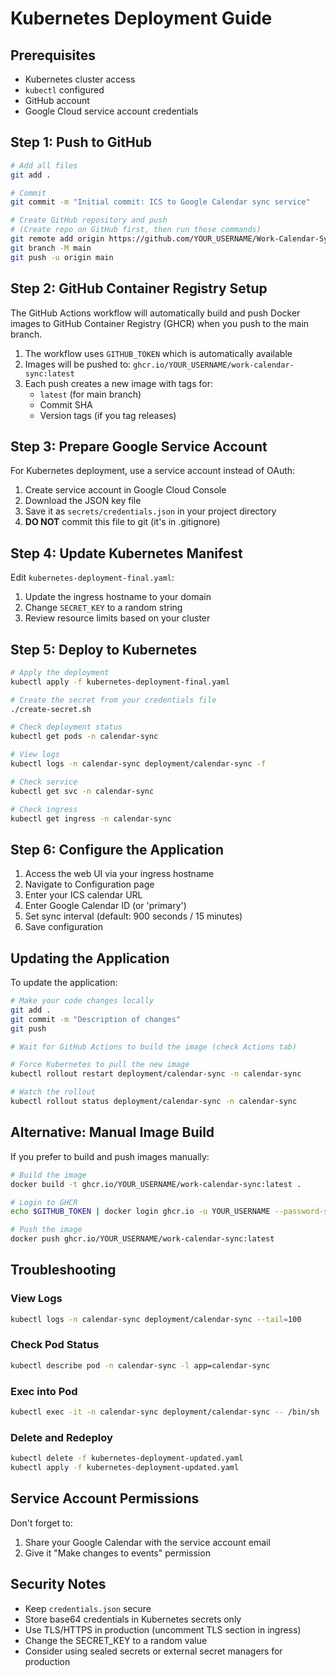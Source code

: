# Kubernetes Deployment Guide

## Prerequisites

- Kubernetes cluster access
- `kubectl` configured
- GitHub account
- Google Cloud service account credentials

## Step 1: Push to GitHub

```bash
# Add all files
git add .

# Commit
git commit -m "Initial commit: ICS to Google Calendar sync service"

# Create GitHub repository and push
# (Create repo on GitHub first, then run these commands)
git remote add origin https://github.com/YOUR_USERNAME/Work-Calendar-Sync.git
git branch -M main
git push -u origin main
```

## Step 2: GitHub Container Registry Setup

The GitHub Actions workflow will automatically build and push Docker images to GitHub Container Registry (GHCR) when you push to the main branch.

1. The workflow uses `GITHUB_TOKEN` which is automatically available
2. Images will be pushed to: `ghcr.io/YOUR_USERNAME/work-calendar-sync:latest`
3. Each push creates a new image with tags for:
   - `latest` (for main branch)
   - Commit SHA
   - Version tags (if you tag releases)

## Step 3: Prepare Google Service Account

For Kubernetes deployment, use a service account instead of OAuth:

1. Create service account in Google Cloud Console
2. Download the JSON key file
3. Save it as `secrets/credentials.json` in your project directory
4. **DO NOT** commit this file to git (it's in .gitignore)

## Step 4: Update Kubernetes Manifest

Edit `kubernetes-deployment-final.yaml`:

1. Update the ingress hostname to your domain
2. Change `SECRET_KEY` to a random string
3. Review resource limits based on your cluster

## Step 5: Deploy to Kubernetes

```bash
# Apply the deployment
kubectl apply -f kubernetes-deployment-final.yaml

# Create the secret from your credentials file
./create-secret.sh

# Check deployment status
kubectl get pods -n calendar-sync

# View logs
kubectl logs -n calendar-sync deployment/calendar-sync -f

# Check service
kubectl get svc -n calendar-sync

# Check ingress
kubectl get ingress -n calendar-sync
```

## Step 6: Configure the Application

1. Access the web UI via your ingress hostname
2. Navigate to Configuration page
3. Enter your ICS calendar URL
4. Enter Google Calendar ID (or 'primary')
5. Set sync interval (default: 900 seconds / 15 minutes)
6. Save configuration

## Updating the Application

To update the application:

```bash
# Make your code changes locally
git add .
git commit -m "Description of changes"
git push

# Wait for GitHub Actions to build the image (check Actions tab)

# Force Kubernetes to pull the new image
kubectl rollout restart deployment/calendar-sync -n calendar-sync

# Watch the rollout
kubectl rollout status deployment/calendar-sync -n calendar-sync
```

## Alternative: Manual Image Build

If you prefer to build and push images manually:

```bash
# Build the image
docker build -t ghcr.io/YOUR_USERNAME/work-calendar-sync:latest .

# Login to GHCR
echo $GITHUB_TOKEN | docker login ghcr.io -u YOUR_USERNAME --password-stdin

# Push the image
docker push ghcr.io/YOUR_USERNAME/work-calendar-sync:latest
```

## Troubleshooting

### View Logs
```bash
kubectl logs -n calendar-sync deployment/calendar-sync --tail=100
```

### Check Pod Status
```bash
kubectl describe pod -n calendar-sync -l app=calendar-sync
```

### Exec into Pod
```bash
kubectl exec -it -n calendar-sync deployment/calendar-sync -- /bin/sh
```

### Delete and Redeploy
```bash
kubectl delete -f kubernetes-deployment-updated.yaml
kubectl apply -f kubernetes-deployment-updated.yaml
```

## Service Account Permissions

Don't forget to:
1. Share your Google Calendar with the service account email
2. Give it "Make changes to events" permission

## Security Notes

- Keep `credentials.json` secure
- Store base64 credentials in Kubernetes secrets only
- Use TLS/HTTPS in production (uncomment TLS section in ingress)
- Change the SECRET_KEY to a random value
- Consider using sealed secrets or external secret managers for production

